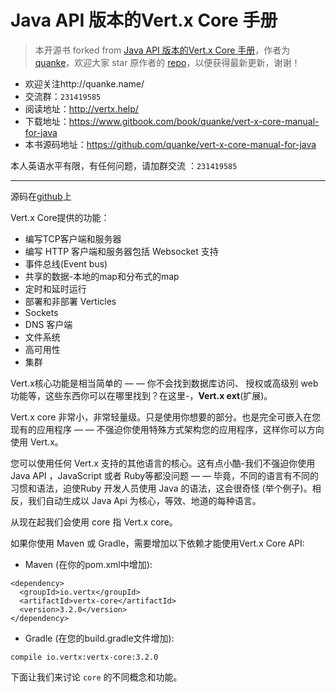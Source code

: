 # Java API 版本的Vert.x Core 手册

> 本开源书 forked from [Java API 版本的Vert.x Core 手册](https://github.com/quanke/vert-x-core-manual-for-java)，作者为 [quanke](https://github.com/quanke)，欢迎大家 star 原作者的 [repo](https://github.com/quanke/vert-x-core-manual-for-java)，以便获得最新更新，谢谢！

- 欢迎关注http://quanke.name/
- 交流群：`231419585`
- 阅读地址：http://vertx.help/
- 下载地址：https://www.gitbook.com/book/quanke/vert-x-core-manual-for-java
- 本书源码地址：https://github.com/quanke/vert-x-core-manual-for-java

本人英语水平有限，有任何问题，请加群交流 ：`231419585`

------
源码在[github](https://github.com/eclipse/vert.x)上

Vert.x Core提供的功能：

* 编写TCP客户端和服务器
* 编写 HTTP 客户端和服务器包括 Websocket 支持
* 事件总线(Event bus)
* 共享的数据-本地的map和分布式的map
* 定时和延时运行
* 部署和非部署 Verticles
* Sockets
* DNS 客户端
* 文件系统
* 高可用性
* 集群

Vert.x核心功能是相当简单的 — — 你不会找到数据库访问、 授权或高级别 web 功能等，这些东西你可以在哪里找到？在这里-，**Vert.x ext**(扩展)。

Vert.x core 非常小，非常轻量级。只是使用你想要的部分。也是完全可嵌入在您现有的应用程序 — — 不强迫你使用特殊方式架构您的应用程序，这样你可以方向使用 Vert.x。


您可以使用任何 Vert.x 支持的其他语言的核心。这有点小酷-我们不强迫你使用 Java API ，JavaScript 或者 Ruby等都没问题 — — 毕竟，不同的语言有不同的习惯和语法，迫使Ruby 开发人员使用 Java 的语法，这会很奇怪 (举个例子)。相反，我们自动生成以 Java Api 为核心，等效、地道的每种语言。

从现在起我们会使用 core 指 Vert.x core。

如果你使用 Maven 或 Gradle，需要增加以下依赖才能使用Vert.x Core API:

* Maven (在你的pom.xml中增加):

```
<dependency>
  <groupId>io.vertx</groupId>
  <artifactId>vertx-core</artifactId>
  <version>3.2.0</version>
</dependency>
```

* Gradle (在您的build.gradle文件增加):

```
compile io.vertx:vertx-core:3.2.0
```

下面让我们来讨论 `core` 的不同概念和功能。
